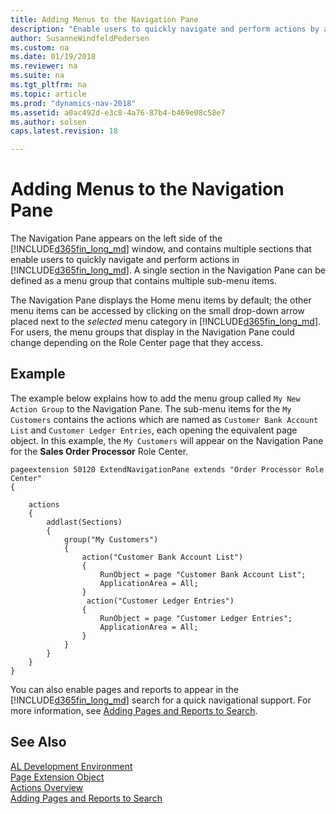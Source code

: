 ```yaml
---
title: Adding Menus to the Navigation Pane
description: "Enable users to quickly navigate and perform actions by adding the menu items to the navigation pane."
author: SusanneWindfeldPedersen
ms.custom: na
ms.date: 01/19/2018
ms.reviewer: na
ms.suite: na
ms.tgt_pltfrm: na
ms.topic: article
ms.prod: "dynamics-nav-2018"
ms.assetid: a0ac492d-e3c8-4a76-87b4-b469e08c58e7
ms.author: solsen
caps.latest.revision: 18 

---
```




# Adding Menus to the Navigation Pane
The Navigation Pane appears on the left side of the [!INCLUDE[d365fin_long_md](includes/d365fin_long_md.md)] window, and contains multiple sections that enable users to quickly navigate and perform actions in [!INCLUDE[d365fin_long_md](includes/d365fin_long_md.md)]. A single section in the Navigation Pane can be defined as a menu group that contains multiple sub-menu items. 

The Navigation Pane displays the Home menu items by default; the other menu items can be accessed by clicking on the small drop-down arrow placed next to the *selected* menu category in [!INCLUDE[d365fin_long_md](includes/d365fin_long_md.md)]. For users, the menu groups that display in the Navigation Pane could change depending on the Role Center page that they access. 

## Example
The example below explains how to add the menu group called `My New Action Group` to the Navigation Pane. The sub-menu items for the `My Customers` contains the actions which are named as `Customer Bank Account List` and `Customer Ledger Entries`, each opening the equivalent page object. In this example, the `My Customers` will appear on the Navigation Pane for the **Sales Order Processor** Role Center. 

```al
pageextension 50120 ExtendNavigationPane extends "Order Processor Role Center"
{

    actions
    {
        addlast(Sections)
        {
            group("My Customers")
            {
                action("Customer Bank Account List")
                {
                    RunObject = page "Customer Bank Account List";
                    ApplicationArea = All;
                }
                 action("Customer Ledger Entries")
                {
                    RunObject = page "Customer Ledger Entries";
                    ApplicationArea = All;
                }
            }
        }
    }
}
```

You can also enable pages and reports to appear in the [!INCLUDE[d365fin_long_md](includes/d365fin_long_md.md)] search for a quick navigational support. For more information, see [Adding Pages and Reports to Search](devenv-al-menusuite-functionality.md).   

## See Also
[AL Development Environment](devenv-reference-overview.md)  
[Page Extension Object](devenv-page-ext-object.md)  
[Actions Overview](devenv-actions-overview.md)  
[Adding Pages and Reports to Search](devenv-al-menusuite-functionality.md)  